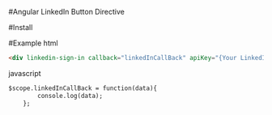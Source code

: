 #Angular LinkedIn Button Directive


#Install

#Example
html
```html
<div linkedin-sign-in callback="linkedInCallBack" apiKey="{Your LinkedIn API Key}"></div>
```
javascript
```html
$scope.linkedInCallBack = function(data){
        console.log(data);
    };
```
